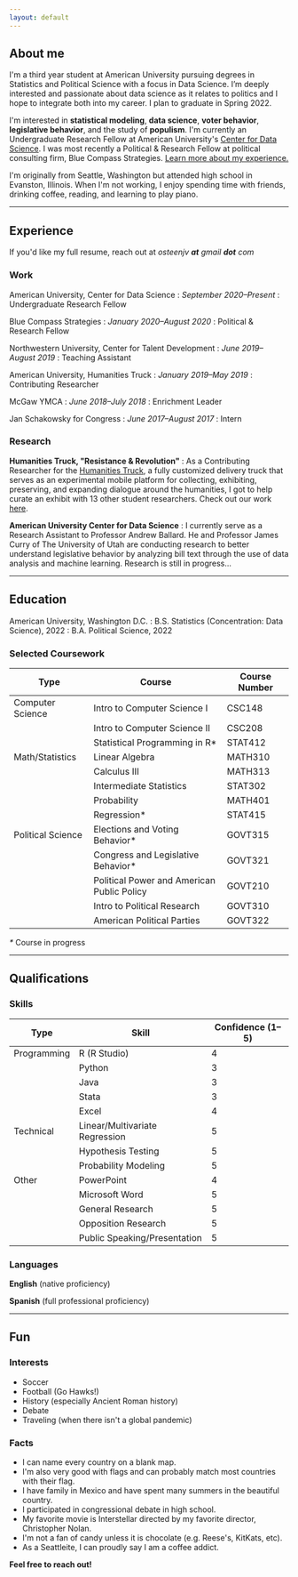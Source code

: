 ```yaml
---
layout: default
---
```

## About me
I'm a third year student at American University pursuing degrees in Statistics and Political Science with a focus in Data Science. I’m deeply interested and passionate about data science as it relates to politics and I hope to integrate both into my career. I plan to graduate in Spring 2022.

I'm interested in **statistical modeling**, **data science**, **voter behavior**, **legislative behavior**, and the study of **populism**. I'm currently an Undergraduate Research Fellow at American University's [Center for Data Science](https://www.american.edu/spa/data-science/index.cfm). I was most recently a Political & Research Fellow at political consulting firm, Blue Compass Strategies. [Learn more about my experience.](./#experience)

I'm originally from Seattle, Washington but attended high school in Evanston, Illinois. When I'm not working, I enjoy spending time with friends, drinking coffee, reading, and learning to play piano.

---

## Experience
If you'd like my full resume, reach out at *osteenjv **at** gmail **dot** com*

### Work
American University, Center for Data Science 
: _September 2020–Present_
: Undergraduate Research Fellow    

Blue Compass Strategies 
: _January 2020–August 2020_
: Political & Research Fellow    

Northwestern University, Center for Talent Development
: _June 2019–August 2019_
: Teaching Assistant    

American University, Humanities Truck
: _January 2019–May 2019_
: Contributing Researcher    

McGaw YMCA
: _June 2018–July 2018_
: Enrichment Leader    

Jan Schakowsky for Congress
: _June 2017–August 2017_
: Intern

### Research

**Humanities Truck, "Resistance & Revolution"**
: As a Contributing Researcher for the [Humanities Truck](http://humanitiestruck.com), a fully customized delivery truck that serves as an experimental mobile platform for collecting, exhibiting, preserving, and expanding dialogue around the humanities, I got to help curate an exhibit with 13 other student researchers. Check out our work [here](http://humanitiestruck.com/resistance-revolution/).   

**American University Center for Data Science**
: I currently serve as a Research Assistant to Professor Andrew Ballard. He and Professor James Curry of The University of Utah are conducting research to better understand legislative behavior by analyzing bill text through the use of data analysis and machine learning. Research is still in progress... 

***


## Education

American University, Washington D.C. 
: B.S. Statistics (Concentration: Data Science), 2022
: B.A. Political Science, 2022

### Selected Coursework

| Type             | Course                                                | Course Number        |
|------------------|-------------------------------------------------------|----------------------|
| Computer Science | Intro to Computer Science I                           | CSC148               |
|                  | Intro to Computer Science II						   | CSC208               |
|                  | Statistical Programming in R*                         | STAT412              |
| Math/Statistics  | Linear Algebra                                        | MATH310              |
|                  | Calculus III						                   | MATH313              |
|                  | Intermediate Statistics							   | STAT302              |
|                  | Probability                                           | MATH401              |
|                  | Regression*                                           | STAT415              |
| Political Science| Elections and Voting Behavior*                        | GOVT315              |
|                  | Congress and Legislative Behavior*                    | GOVT321              |
|                  | Political Power and American Public Policy            | GOVT210              |
|                  | Intro to Political Research                           | GOVT310              |
|                  | American Political Parties                            | GOVT322              |

_*_ Course in progress

***

## Qualifications

### Skills

| Type             | Skill                                       | Confidence (1–5)  |
|------------------|---------------------------------------------|-------------------|
| Programming      | R (R Studio)                                | 4                 |
|                  | Python               		                 | 3                 |
|                  | Java                    		             | 3                 |
|                  | Stata                                       | 3                 |
|                  | Excel                                       | 4                 |
| Technical        | Linear/Multivariate Regression              | 5                 |
|                  | Hypothesis Testing                          | 5                 |
|                  | Probability Modeling                        | 5                 |
| Other            | PowerPoint                                  | 4                 |
|                  | Microsoft Word				                 | 5                 |
|                  | General Research                            | 5                 |
|                  | Opposition Research                         | 5                 |
|                  | Public Speaking/Presentation                | 5                 |

### Languages

**English** (native proficiency)

**Spanish** (full professional proficiency)

***

## Fun 
### Interests

* Soccer
* Football (Go Hawks!)
* History (especially Ancient Roman history)
* Debate
* Traveling (when there isn't a global pandemic)

### Facts

* I can name every country on a blank map.
* I'm also very good with flags and can probably match most countries with their flag.
* I have family in Mexico and have spent many summers in the beautiful country.  
* I participated in congressional debate in high school. 
* My favorite movie is Interstellar directed by my favorite director, Christopher Nolan. 
* I'm not a fan of candy unless it is chocolate (e.g. Reese's, KitKats, etc).
* As a Seattleite, I can proudly say I am a coffee addict. 



**Feel free to reach out!**
